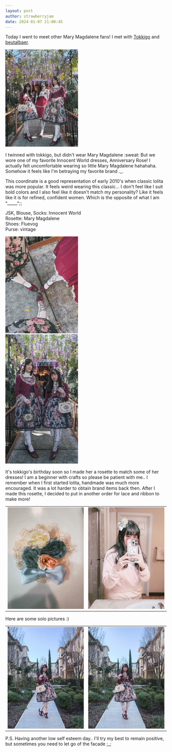 ```yaml
---
layout: post
author: strawberryjam
date: 2024-01-07 21:00:45
---
```

<p>Today I went to meet other Mary Magdalene fans! I met with <a href="https://www.instagram.com/tokkigo/">Tokkigo</a> and <a href="https://www.instagram.com/beutalbaer/">beutalbaer</a>.</p>
<img src="/assets/coord/IMG_9340.jpg" class="img-rounded img-responsive" style="max-height: 45%; max-width: 45%;">
<p>I twinned with tokkigo, but didn't wear Mary Magdalene :sweat: But we wore one of my favorite Innocent World dresses, Anniversary Rose! I actually felt uncomfortable wearing so little Mary Magdalene hahahaha. Somehow it feels like I'm betraying my favorite brand ._.</p>
<p>This coordinate is a good representation of early 2010's when classic lolita was more popular. It feels weird wearing this classic... I don't feel like I suit bold colors and I also feel like it doesn't match my personality? Like it feels like it is for refined, confident women. Which is the opposite of what I am ^_____^;;</p>
<p>JSK, Blouse, Socks: Innocent World<br>
Rosette: Mary Magdalene<br>
Shoes: Fluevog<br>
Purse: vintage<br>
</p>
<img src="/assets/coord/IMG_9344.jpg" class="img-rounded img-responsive" style="max-height: 45%; max-width: 45%;"><br>
<img src="/assets/coord/PXL_20240107_210931717.jpg" class="img-rounded img-responsive" style="max-height: 45%; max-width: 45%;"><br>
<p>It's tokkigo's birthday soon so I made her a rosette to match some of her dresses! I am a beginner with crafts so please be patient with me.. I remember when I first started lolita, handmade was much more encouraged. It was a lot harder to obtain brand items back then. After I made this rosette, I decided to put in another order for lace and ribbon to make more!</p>

<table class="table">
<tr>
<td><img src="/assets/other_pics/IMG_9298.jpg" class="img-rounded img-responsive center-block" style="max-height: 100%; max-width: 100%;"></td>
<td><img src="/assets/other_pics/IMG_9301.jpg" class="img-rounded img-responsive center-block" style="max-height: 100%; max-width: 100%;"></td>
</tr>
</table>

<p>Here are some solo pictures :)</p>
<table class="table">
<tr>
<td><img src="/assets/coord/IMG_9323.jpg" class="img-rounded img-responsive center-block" style="max-height: 100%; max-width: 100%;"></td>
<td><img src="/assets/coord/IMG_9322.jpg" class="img-rounded img-responsive center-block" style="max-height: 100%; max-width: 100%;"></td>
</tr>
</table>

<p>P.S. Having another low self esteem day.. I'll try my best to remain positive, but sometimes you need to let go of the facade ;_;</p>
